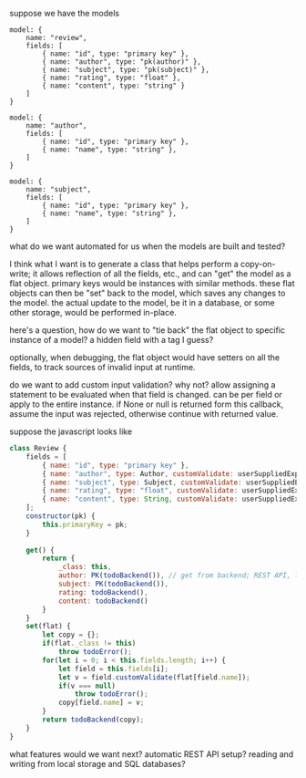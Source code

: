 suppose we have the models

```
model: {
    name: "review",
    fields: [
        { name: "id", type: "primary key" },
        { name: "author", type: "pk(author)" },
        { name: "subject", type: "pk(subject)" },
        { name: "rating", type: "float" },
        { name: "content", type: "string" }
    ]
}

model: {
    name: "author",
    fields: [
        { name: "id", type: "primary key" },
        { name: "name", type: "string" },
    ]
}

model: {
    name: "subject",
    fields: [
        { name: "id", type: "primary key" },
        { name: "name", type: "string" },
    ]
}
```

what do we want automated for us when the models are built and tested?

I think what I want is to generate a class that helps perform a copy-on-write; it allows
reflection of all the fields, etc., and can "get" the model as a flat object. primary
keys would be instances with similar methods. these flat objects can then be "set" back
to the model, which saves any changes to the model. the actual update to the model, be
it in a database, or some other storage, would be performed in-place.

here's a question, how do we want to "tie back" the flat object to specific instance of
a model? a hidden field with a tag I guess?

optionally, when debugging, the flat object would have setters on all the fields, to
track sources of invalid input at runtime.

do we want to add custom input validation? why not? allow assigning a statement to be
evaluated when that field is changed. can be per field or apply to the entire instance.
if None or null is returned form this callback, assume the input was rejected, otherwise
continue with returned value.



suppose the javascript looks like
```js
class Review {
    fields = [
        { name: "id", type: "primary key" },
        { name: "author", type: Author, customValidate: userSuppliedExpr },
        { name: "subject", type: Subject, customValidate: userSuppliedExpr },
        { name: "rating", type: "float", customValidate: userSuppliedExpr },
        { name: "content", type: String, customValidate: userSuppliedExpr }
    ];
    constructor(pk) {
        this.primaryKey = pk;
    }
    
    get() {
        return {
            _class: this,
            author: PK(todoBackend()), // get from backend; REST API, local storage, etc
            subject: PK(todoBackend()),
            rating: todoBackend(), 
            content: todoBackend()
        }
    }
    set(flat) {
        let copy = {};
        if(flat._class != this)
            throw todoError();
        for(let i = 0; i < this.fields.length; i++) {
            let field = this.fields[i];
            let v = field.customValidate(flat[field.name]);
            if(v === null)
                throw todoError();
            copy[field.name] = v;
        }
        return todoBackend(copy);
    }
}
```

what features would we want next? automatic REST API setup? reading and writing from
local storage and SQL databases?

